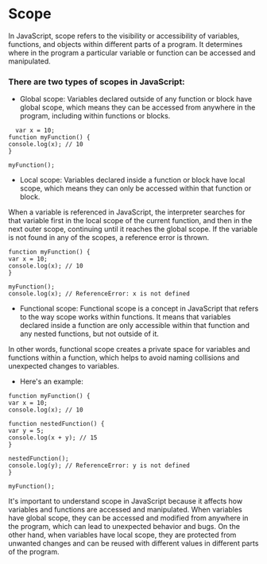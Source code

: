 # Scope

In JavaScript, scope refers to the visibility or accessibility of variables, functions, and objects within different parts of a program. It determines where in the program a particular variable or function can be accessed and manipulated.

### There are two types of scopes in JavaScript:

- Global scope:
  Variables declared outside of any function or block have global scope, which means they can be accessed from anywhere in the program, including within functions or blocks.

```
  var x = 10;
function myFunction() {
console.log(x); // 10
}

myFunction();

```

- Local scope:
  Variables declared inside a function or block have local scope, which means they can only be accessed within that function or block.

When a variable is referenced in JavaScript, the interpreter searches for that variable first in the local scope of the current function, and then in the next outer scope, continuing until it reaches the global scope. If the variable is not found in any of the scopes, a reference error is thrown.

```
function myFunction() {
var x = 10;
console.log(x); // 10
}

myFunction();
console.log(x); // ReferenceError: x is not defined

```

- Functional scope:
  Functional scope is a concept in JavaScript that refers to the way scope works within functions. It means that variables declared inside a function are only accessible within that function and any nested functions, but not outside of it.

In other words, functional scope creates a private space for variables and functions within a function, which helps to avoid naming collisions and unexpected changes to variables.

- Here's an example:

```
function myFunction() {
var x = 10;
console.log(x); // 10

function nestedFunction() {
var y = 5;
console.log(x + y); // 15
}

nestedFunction();
console.log(y); // ReferenceError: y is not defined
}

myFunction();

```

It's important to understand scope in JavaScript because it affects how variables and functions are accessed and manipulated. When variables have global scope, they can be accessed and modified from anywhere in the program, which can lead to unexpected behavior and bugs. On the other hand, when variables have local scope, they are protected from unwanted changes and can be reused with different values in different parts of the program.